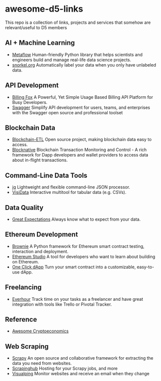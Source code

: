# awesome-d5-links
This repo is a collection of links, projects and services that somehow are relevant/useful to D5 members

## AI + Machine Learning
- [Metaflow](https://metaflow.org/) Human-friendly Python library that helps scientists and engineers build and manage real-life data science projects.
- [snorkel.org](https://www.snorkel.org/) Automatically label your data when you only have unlabeled data.

## API Development
- [Billing Fox](https://billingfox.com/) A Powerful, Yet Simple Usage Based Billing API Platform for Busy Developers.
- [Swagger](https://swagger.io/) Simplify API development for users, teams, and enterprises with the Swagger open source and professional toolset

## Blockchain Data
- [Blockchain-ETL](https://github.com/blockchain-etl) Open source project, making blockchain data easy to access.
- [Blocknative](https://www.blocknative.com/) Blockchain Transaction Monitoring and Control - A rich framework for Dapp developers and wallet providers to access data about in-flight transactions.

## Command-Line Data Tools
- [jq](https://stedolan.github.io/jq/) Lightweight and flexible command-line JSON processor.
- [VisiData](http://visidata.org/) Interactive multitool for tabular data (e.g. CSVs).

## Data Quality
- [Great Expectations](https://github.com/great-expectations/great_expectations) Always know what to expect from your data.

## Ethereum Development
- [Brownie](https://eth-brownie.readthedocs.io/en/latest/) A Python framework for Ethereum smart contract testing, interaction and deployment.
- [Ethereum Studio](https://studio.ethereum.org/) A tool for developers who want to learn about building on Ethereum.
- [One Click dApp](https://oneclickdapp.com/) Turn your smart contract into a customizable, easy-to-use dApp.

## Freelancing
- [Everhour](https://everhour.com/) Track time on your tasks as a freelancer and have great integration with tools like Trello or Pivotal Tracker. 

## Reference

- [Awesome Cryptoeconomics](https://github.com/jpantunes/awesome-cryptoeconomics/blob/master/readme.md)

## Web Scraping
- [Scrapy](https://scrapy.org/) An open source and collaborative framework for extracting the data you need from websites.
- [Scrapinghub](https://scrapinghub.com/) Hosting for your Scrapy jobs, and more
- [Visualping](https://visualping.io/) Monitor websites and receive an email when they change
